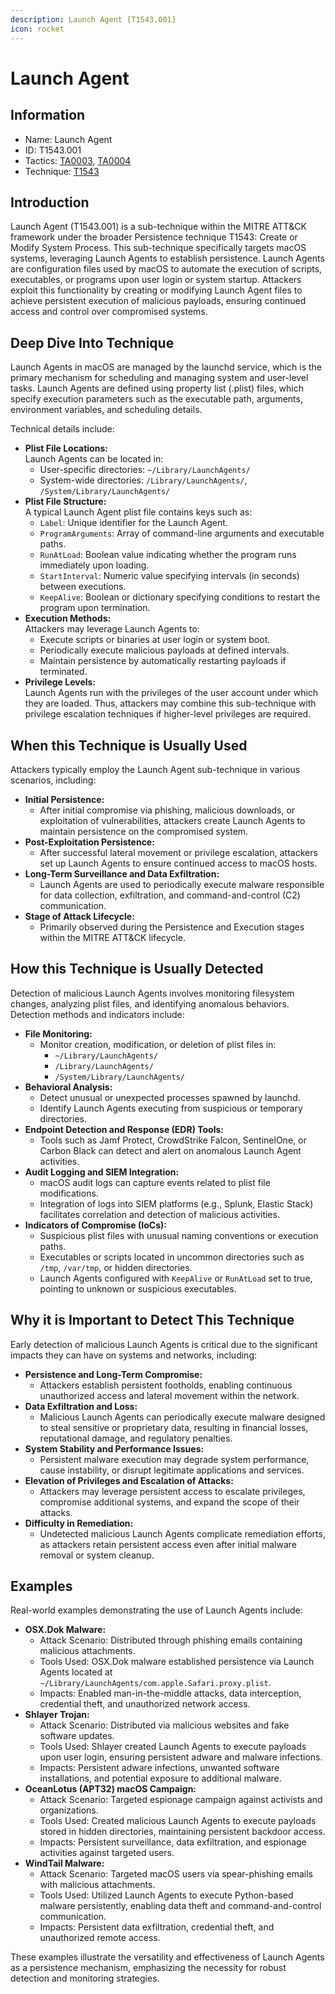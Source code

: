 ```yaml
---
description: Launch Agent [T1543.001]
icon: rocket
---
```


# Launch Agent

## Information

* Name: Launch Agent
* ID: T1543.001
* Tactics: [TA0003](../../ta0003/), [TA0004](../)
* Technique: [T1543](./)

## Introduction

Launch Agent (T1543.001) is a sub-technique within the MITRE ATT\&CK framework under the broader Persistence technique T1543: Create or Modify System Process. This sub-technique specifically targets macOS systems, leveraging Launch Agents to establish persistence. Launch Agents are configuration files used by macOS to automate the execution of scripts, executables, or programs upon user login or system startup. Attackers exploit this functionality by creating or modifying Launch Agent files to achieve persistent execution of malicious payloads, ensuring continued access and control over compromised systems.

## Deep Dive Into Technique

Launch Agents in macOS are managed by the launchd service, which is the primary mechanism for scheduling and managing system and user-level tasks. Launch Agents are defined using property list (.plist) files, which specify execution parameters such as the executable path, arguments, environment variables, and scheduling details.

Technical details include:

* **Plist File Locations:**\
  Launch Agents can be located in:
  * User-specific directories: `~/Library/LaunchAgents/`
  * System-wide directories: `/Library/LaunchAgents/`, `/System/Library/LaunchAgents/`
* **Plist File Structure:**\
  A typical Launch Agent plist file contains keys such as:
  * `Label`: Unique identifier for the Launch Agent.
  * `ProgramArguments`: Array of command-line arguments and executable paths.
  * `RunAtLoad`: Boolean value indicating whether the program runs immediately upon loading.
  * `StartInterval`: Numeric value specifying intervals (in seconds) between executions.
  * `KeepAlive`: Boolean or dictionary specifying conditions to restart the program upon termination.
* **Execution Methods:**\
  Attackers may leverage Launch Agents to:
  * Execute scripts or binaries at user login or system boot.
  * Periodically execute malicious payloads at defined intervals.
  * Maintain persistence by automatically restarting payloads if terminated.
* **Privilege Levels:**\
  Launch Agents run with the privileges of the user account under which they are loaded. Thus, attackers may combine this sub-technique with privilege escalation techniques if higher-level privileges are required.

## When this Technique is Usually Used

Attackers typically employ the Launch Agent sub-technique in various scenarios, including:

* **Initial Persistence:**
  * After initial compromise via phishing, malicious downloads, or exploitation of vulnerabilities, attackers create Launch Agents to maintain persistence on the compromised system.
* **Post-Exploitation Persistence:**
  * After successful lateral movement or privilege escalation, attackers set up Launch Agents to ensure continued access to macOS hosts.
* **Long-Term Surveillance and Data Exfiltration:**
  * Launch Agents are used to periodically execute malware responsible for data collection, exfiltration, and command-and-control (C2) communication.
* **Stage of Attack Lifecycle:**
  * Primarily observed during the Persistence and Execution stages within the MITRE ATT\&CK lifecycle.

## How this Technique is Usually Detected

Detection of malicious Launch Agents involves monitoring filesystem changes, analyzing plist files, and identifying anomalous behaviors. Detection methods and indicators include:

* **File Monitoring:**
  * Monitor creation, modification, or deletion of plist files in:
    * `~/Library/LaunchAgents/`
    * `/Library/LaunchAgents/`
    * `/System/Library/LaunchAgents/`
* **Behavioral Analysis:**
  * Detect unusual or unexpected processes spawned by launchd.
  * Identify Launch Agents executing from suspicious or temporary directories.
* **Endpoint Detection and Response (EDR) Tools:**
  * Tools such as Jamf Protect, CrowdStrike Falcon, SentinelOne, or Carbon Black can detect and alert on anomalous Launch Agent activities.
* **Audit Logging and SIEM Integration:**
  * macOS audit logs can capture events related to plist file modifications.
  * Integration of logs into SIEM platforms (e.g., Splunk, Elastic Stack) facilitates correlation and detection of malicious activities.
* **Indicators of Compromise (IoCs):**
  * Suspicious plist files with unusual naming conventions or execution paths.
  * Executables or scripts located in uncommon directories such as `/tmp`, `/var/tmp`, or hidden directories.
  * Launch Agents configured with `KeepAlive` or `RunAtLoad` set to true, pointing to unknown or suspicious executables.

## Why it is Important to Detect This Technique

Early detection of malicious Launch Agents is critical due to the significant impacts they can have on systems and networks, including:

* **Persistence and Long-Term Compromise:**
  * Attackers establish persistent footholds, enabling continuous unauthorized access and lateral movement within the network.
* **Data Exfiltration and Loss:**
  * Malicious Launch Agents can periodically execute malware designed to steal sensitive or proprietary data, resulting in financial losses, reputational damage, and regulatory penalties.
* **System Stability and Performance Issues:**
  * Persistent malware execution may degrade system performance, cause instability, or disrupt legitimate applications and services.
* **Elevation of Privileges and Escalation of Attacks:**
  * Attackers may leverage persistent access to escalate privileges, compromise additional systems, and expand the scope of their attacks.
* **Difficulty in Remediation:**
  * Undetected malicious Launch Agents complicate remediation efforts, as attackers retain persistent access even after initial malware removal or system cleanup.

## Examples

Real-world examples demonstrating the use of Launch Agents include:

* **OSX.Dok Malware:**
  * Attack Scenario: Distributed through phishing emails containing malicious attachments.
  * Tools Used: OSX.Dok malware established persistence via Launch Agents located at `~/Library/LaunchAgents/com.apple.Safari.proxy.plist`.
  * Impacts: Enabled man-in-the-middle attacks, data interception, credential theft, and unauthorized network access.
* **Shlayer Trojan:**
  * Attack Scenario: Distributed via malicious websites and fake software updates.
  * Tools Used: Shlayer created Launch Agents to execute payloads upon user login, ensuring persistent adware and malware infections.
  * Impacts: Persistent adware infections, unwanted software installations, and potential exposure to additional malware.
* **OceanLotus (APT32) macOS Campaign:**
  * Attack Scenario: Targeted espionage campaign against activists and organizations.
  * Tools Used: Created malicious Launch Agents to execute payloads stored in hidden directories, maintaining persistent backdoor access.
  * Impacts: Persistent surveillance, data exfiltration, and espionage activities against targeted users.
* **WindTail Malware:**
  * Attack Scenario: Targeted macOS users via spear-phishing emails with malicious attachments.
  * Tools Used: Utilized Launch Agents to execute Python-based malware persistently, enabling data theft and command-and-control communication.
  * Impacts: Persistent data exfiltration, credential theft, and unauthorized remote access.

These examples illustrate the versatility and effectiveness of Launch Agents as a persistence mechanism, emphasizing the necessity for robust detection and monitoring strategies.
